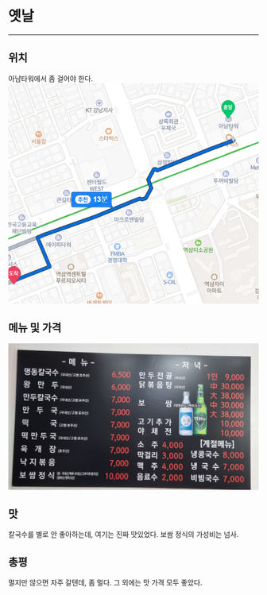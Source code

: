 # 옛날

---

## 위치

아남타워에서 좀 걸어야 한다.
<img src="img/location.png?raw=true"/>

## 메뉴 및 가격

<img src="img/menu.jpg?raw=true"/>

## 맛

칼국수를 별로 안 좋아하는데, 여기는 진짜 맛있었다.
보쌈 정식의 가성비는 넘사.

## 총평

멀지만 않으면 자주 갈텐데, 좀 멀다.
그 외에는 맛 가격 모두 좋았다.
